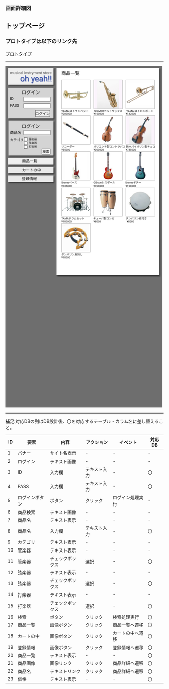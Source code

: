 ### 画面詳細図
## トップページ
### プロトタイプは以下のリンク先
[プロトタイプ](https://www.figma.com/file/pSmypIrEmit2hy9GZDfCET/Untitled?node-id=0%3A1)
*****
<img src="../img/iPhone 11 Pro Max - 1.png" width="500">

*****
補足:対応DBの列はDB設計後、〇を対応するテーブル・カラム名に差し替えること。

| ID | 要素 | 内容 | アクション | イベント | 対応DB |
|----|------|-----|------------|----------|--------|
|1   |バナー|サイト名表示|-     |-         |-       |
|2   |ログイン|テキスト画像|-   |-         |-       |
|3   |ID    |入力欄|テキスト入力|-         |〇      |  
|4   |PASS  |入力欄|テキスト入力|-         |〇      |
|5   |ログインボタン|ボタン|クリック|ログイン処理実行|-|
|6   |商品検索|テキスト画像|-   |-         |-       |
|7   |商品名|テキスト表示|-     |-         |-       |
|8   |商品名|入力欄|テキスト入力|-         |〇      |
|9   |カテゴリ|テキスト表示|-   |-         |-       |
|10  |管楽器|テキスト表示|-     |-         |-       |
|11  |管楽器|チェックボックス|選択|-       |〇      |
|12  |弦楽器|テキスト表示|-     |-         |-       |
|13  |弦楽器|チェックボックス|選択|-       |〇      |
|14  |打楽器|テキスト表示|-     |-         |-       |
|15  |打楽器|チェックボックス|選択|-       |〇      |
|16  |検索|ボタン|クリック|検索処理実行    |〇      |
|17  |商品一覧|画像ボタン|クリック|商品一覧へ遷移|〇 |
|18  |カートの中|画像ボタン|クリック|カートの中へ遷移|〇|
|19  |登録情報|画像ボタン|クリック|登録情報へ遷移|〇 |
|20  |商品一覧|テキスト表示|-   |-         |〇      |
|21  |商品画像|画像リンク|クリック|商品詳細へ遷移|〇 |
|22  |商品名|テキストリンク|クリック|商品詳細へ遷移|〇|
|23  |価格|テキスト表示|-       |-         |〇      |
